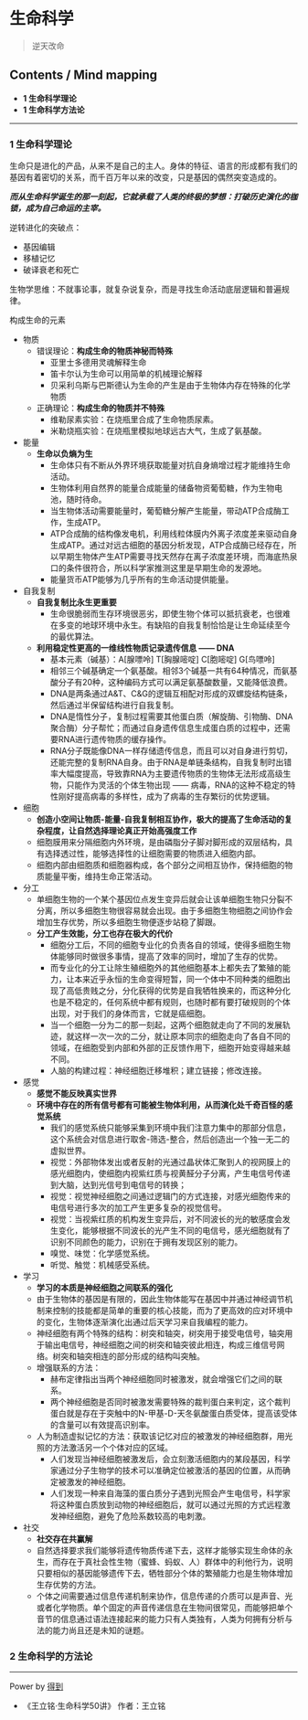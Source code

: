 # 生命科学
> 逆天改命

## Contents / Mind mapping
- **1 生命科学理论**
- **1 生命科学方法论**

---

### 1 生命科学理论

生命只是进化的产品，从来不是自己的主人。身体的特征、语言的形成都有我们的基因有着密切的关系，而千百万年以来的改变，只是基因的偶然突变造成的。

***而从生命科学诞生的那一刻起，它就承载了人类的终极的梦想：打破历史演化的枷锁，成为自己命运的主宰。***

逆转进化的突破点：  
- 基因编辑  
- 移植记忆  
- 破译衰老和死亡

生物学思维：不就事论事，就复杂说复杂，而是寻找生命活动底层逻辑和普遍规律。

构成生命的元素

- 物质
  - 错误理论：**构成生命的物质神秘而特殊**
    - 亚里士多德用灵魂解释生命
    - 笛卡尔认为生命可以用简单的机械理论解释
    - 贝采利乌斯与巴斯德认为生命的产生是由于生物体内存在特殊的化学物质
  - 正确理论：**构成生命的物质并不特殊**
    - 维勒尿素实验：在烧瓶里合成了生命物质尿素。
    - 米勒烧瓶实验：在烧瓶里模拟地球远古大气，生成了氨基酸。
- 能量
  - **生命以负熵为生**
    - 生命体只有不断从外界环境获取能量对抗自身熵增过程才能维持生命活动。
    - 生物体利用自然界的能量合成能量的储备物资葡萄糖，作为生物电池，随时待命。
    - 当生物体活动需要能量时，葡萄糖分解产生能量，带动ATP合成酶工作，生成ATP。
    - ATP合成酶的结构像发电机，利用线粒体膜内外离子浓度差来驱动自身生成ATP。通过对远古细胞的基因分析发现，ATP合成酶已经存在，所以早期生物体产生ATP需要寻找天然存在离子浓度差环境，而海底热泉口的条件很符合，所以科学家推测这里是早期生命的发源地。
    - 能量货币ATP能够为几乎所有的生命活动提供能量。
- 自我复制
  - **自我复制比永生更重要**
    - 生命很脆弱而生存环境很恶劣，即使生物个体可以抵抗衰老，也很难在多变的地球环境中永生。有缺陷的自我复制恰恰是让生命延续至今的最优算法。
  - **利用稳定性更高的一维线性物质记录遗传信息 —— DNA**
    - 基本元素（碱基）：A[腺嘌呤] T[胸腺嘧啶] C[胞嘧啶] G[鸟嘌呤]
    - 相邻三个碱基确定一个氨基酸。相邻3个碱基一共有64种情况，而氨基酸分子有20种，这种编码方式可以满足氨基酸数量，又能降低浪费。
    - DNA是两条通过A&T、C&G的逻辑互相配对形成的双螺旋结构链条，然后通过半保留结构进行自我复制。
    - DNA是惰性分子，复制过程需要其他蛋白质（解旋酶、引物酶、DNA聚合酶）分子帮忙；而通过自身遗传信息生成蛋白质的过程中，还需要RNA进行遗传物质的缓存操作。
    - RNA分子既能像DNA一样存储遗传信息，而且可以对自身进行剪切，还能完整的复制RNA自身。由于RNA是单链条结构，自我复制时出错率大幅度提高，导致靠RNA为主要遗传物质的生物体无法形成高级生物，只能作为灵活的个体生物出现 ——  病毒，RNA的这种不稳定的特性刚好提高病毒的多样性，成为了病毒的生存繁衍的优势逻辑。
- 细胞
  - **创造小空间让物质-能量-自我复制相互协作，极大的提高了生命活动的复杂程度，让自然选择理论真正开始高强度工作**
  - 细胞膜用来分隔细胞内外环境，是由磷脂分子脚对脚形成的双层结构，具有选择透过性，能够选择性的让细胞需要的物质进入细胞内部。
  - 细胞内部由细胞质和细胞器构成，各个部分之间相互协作，保持细胞的物质能量平衡，维持生命正常活动。
- 分工
  - 单细胞生物的一个某个基因位点发生变异后就会让该单细胞生物只分裂不分离，所以多细胞生物很容易就会出现。由于多细胞生物细胞之间协作会增加生存优势，所以多细胞生物便逐步站稳了脚跟。
  - **分工产生效能，分工也存在极大的代价**
    - 细胞分工后，不同的细胞专业化的负责各自的领域，使得多细胞生物体能够同时做很多事情，提高了效率的同时，增加了生存的优势。
    - 而专业化的分工让除生殖细胞外的其他细胞基本上都失去了繁殖的能力，让本来近乎永恒的生命变得短暂，同一个体中不同种类的细胞出现了高低贵贱之分，分化获得的优势是自我牺牲换来的，而这种分化也是不稳定的，任何系统中都有规则，也随时都有要打破规则的个体出现，对于我们的身体而言，它就是癌细胞。
    - 当一个细胞一分为二的那一刻起，这两个细胞就走向了不同的发展轨迹，就这样一次一次的二分，就让原本同宗的细胞走向了各自不同的领域，在细胞受到内部和外部的正反馈作用下，细胞开始变得越来越不同。
    - 人脑的构建过程：神经细胞迁移堆积；建立链接；修改连接。
- 感觉
  - **感觉不能反映真实世界**
  - **环境中存在的所有信号都有可能被生物体利用，从而演化处千奇百怪的感觉系统**
    - 我们的感觉系统只能够采集到环境中我们注意力集中的那部分信息，这个系统会对信息进行取舍-筛选-整合，然后创造出一个独一无二的虚拟世界。
    - 视觉：外部物体发出或者反射的光通过晶状体汇聚到人的视网膜上的感光细胞内，使细胞内视紫红质与视黄醛分子分离，产生电信号传递到大脑，达到光信号到电信号的转换；
    - 视觉：视觉神经细胞之间通过逻辑门的方式连接，对感光细胞传来的电信号进行多次的加工产生更多复杂的视觉信号。
    - 视觉：当视紫红质的机构发生变异后，对不同波长的光的敏感度会发生变化，能够根据不同波长的光产生不同的电信号，感光细胞就有了识别不同颜色的能力，识别在于拥有发现区别的能力。
    - 嗅觉、味觉：化学感觉系统。
    - 听觉、触觉：机械感受系统。
- 学习
  - **学习的本质是神经细胞之间联系的强化**
  - 由于生物体的基因是有限的，因此生物体能写在基因中并通过神经调节机制来控制的技能都是简单的重要的核心技能，而为了更高效的应对环境中的变化，生物体逐渐演化出通过后天学习来自我编程的能力。
  - 神经细胞有两个特殊的结构：树突和轴突，树突用于接受电信号，轴突用于输出电信号，神经细胞之间的树突和轴突彼此相连，构成三维信号网络。树突和轴突相连的部分形成的结构叫突触。
  - 增强联系的方法：
    - 赫布定律指出当两个神经细胞同时被激发，就会增强它们之间的联系。
    - 两个神经细胞是否同时被激发需要特殊的裁判蛋白来判定，这个裁判蛋白就是存在于突触中的N-甲基-D-天冬氨酸蛋白质受体，提高该受体的含量可以有效提高识别率。
  - 人为制造虚拟记忆的方法：获取该记忆对应的被激发的神经细胞群，用光照的方法激活另一个个体对应的区域。
    - 人们发现当神经细胞被激发后，会立刻激活细胞内的某段基因，科学家通过分子生物学的技术可以准确定位被激活的基因的位置，从而确定被激发的神经细胞。
    - 人们发现一种来自海藻的蛋白质分子遇到光照会产生电信号，科学家将这种蛋白质放到动物的神经细胞后，就可以通过光照的方式远程激发神经细胞，避免了危险系数较高的电刺激。
- 社交
  - **社交存在共赢解**
  - 自然选择要求我们能够将遗传物质传递下去，这样才能够实现生命体的永生，而存在于真社会性生物（蜜蜂、蚂蚁、人）群体中的利他行为，说明只要相似的基因能够遗传下去，牺牲部分个体的繁殖能力也是生物体增加生存优势的方法。
  - 个体之间需要通过信息传递机制来协作，信息传递的介质可以是声音、光或者化学物质。单个固定的声音传递信息在生物间很常见，而能够把单个音节的信息通过语法连接起来的能力只有人类独有，人类为何拥有分析与法的能力尚且还是未知的谜题。



### 2 生命科学的方法论

---
Power by [得到](https://igetget.com)
- 《王立铭·生命科学50讲》 作者：王立铭
